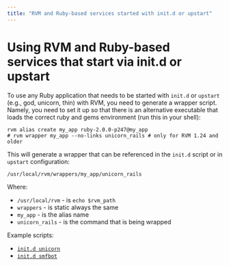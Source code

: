 ```yaml
---
title: "RVM and Ruby-based services started with init.d or upstart"
---
```


# Using RVM and Ruby-based services that start via init.d or upstart

To use any Ruby application that needs to be started with `init.d` or `upstart`
(e.g., god, unicorn, thin) with RVM, you need to generate a wrapper script.
Namely, you need to set it up so that there is an alternative executable that
loads the correct ruby and gems environment (run this in your shell):

    rvm alias create my_app ruby-2.0.0-p247@my_app
    # rvm wrapper my_app --no-links unicorn_rails # only for RVM 1.24 and older

This will generate a wrapper that can be referenced in the `init.d` script or
in `upstart` configuration:

    /usr/local/rvm/wrappers/my_app/unicorn_rails

Where:

- `/usr/local/rvm` - is `echo $rvm_path`
- `wrappers`       - is static always the same
- `my_app`         - is the alias name
- `unicorn_rails`  - is the command that is being wrapped

Example scripts:

- [`init.d unicorn`](https://github.com/wayneeseguin/rvm/blob/master/contrib/unicorn_init.sh)
- [`init.d smfbot`](https://github.com/rvm/rvm-site-setup/blob/master/conf/smfbot.rc)
